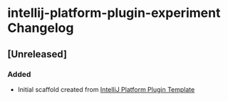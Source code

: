 <!-- Keep a Changelog guide -> https://keepachangelog.com -->

# intellij-platform-plugin-experiment Changelog

## [Unreleased]
### Added
- Initial scaffold created from [IntelliJ Platform Plugin Template](https://github.com/JetBrains/intellij-platform-plugin-template)
